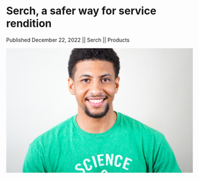 # Serch, a safer way for service rendition

Published December 22, 2022 || Serch || Products

![Safer way in Serch](../../../../../assets/blog/safer-way.jpg)
